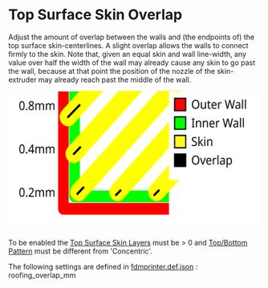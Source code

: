 # Top Surface Skin Overlap

Adjust the amount of overlap between the walls and (the endpoints of) the top surface skin-centerlines. A slight overlap allows the walls to connect firmly to the skin. Note that, given an equal skin and wall line-width, any value over half the width of the wall may already cause any skin to go past the wall, because at that point the position of the nozzle of the skin-extruder may already reach past the middle of the wall.

![Top Surface Skin Overlap mm](../images-mb/roofing_overlap_mm.svg)

To be enabled the [Top Surface Skin Layers](../top_bottom/roofing_layer_count.md) must be  > 0 and [Top/Bottom Pattern](../top_bottom/top_bottom_pattern.md) must be different from  'Concentric'.

The following settings are defined in [fdmprinter.def.json](https://github.com/smartavionics/Cura/blob/mb-master/resources/definitions/fdmprinter.def.json) : roofing_overlap_mm

